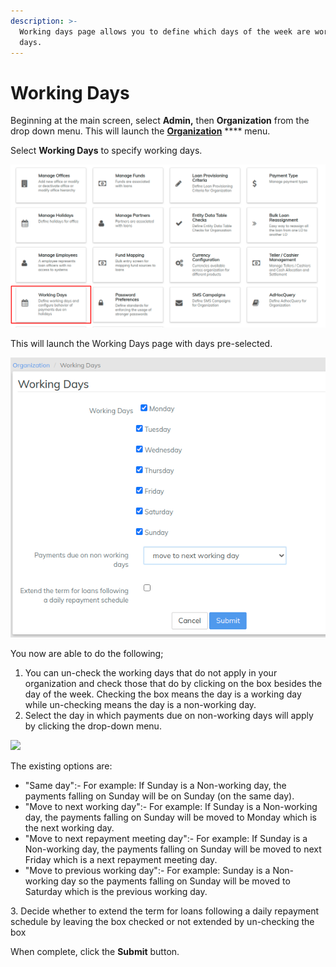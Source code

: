 ```yaml
---
description: >-
  Working days page allows you to define which days of the week are working
  days.
---
```


# Working Days

Beginning at the main screen, select **Admin,** then **Organization** from the drop down menu. This will launch the [**Organization**](./) **** menu.

Select **Working Days** to specify working days.

![](../../../.gitbook/assets/workingdays.png)

This will launch the Working Days page with days pre-selected.

![](<../../../.gitbook/assets/working days form.png>)

You now are able to do the following;

1. You can un-check the working days that do not apply in your organization and check those that do by clicking on the box besides the day of the week. Checking the box means the day is a working day while un-checking means the day is a non-working day.
2. Select the day in which payments due on non-working days will apply by clicking the drop-down menu.

![](https://mifosforge.jira.com/wiki/download/attachments/90243212/paymentDue.png?version=1\&modificationDate=1552926019856\&cacheVersion=1\&api=v2)

&#x20; The existing options are:&#x20;

* &#x20;"Same day":- For example: If Sunday is a Non-working day, the payments falling on Sunday will be on Sunday (on the same day).
* &#x20;"Move to next working day":- For example: If Sunday is a Non-working day, the payments falling on Sunday will be moved to Monday which is the next working day.
* &#x20;"Move to next repayment meeting day":- For example: If Sunday is a Non-working day, the payments falling on Sunday will be moved to next Friday which is a next repayment meeting day.
* &#x20;"Move to previous working day":- For example: Sunday is a Non-working day so the payments falling on Sunday will be moved to Saturday which is the previous working day.

&#x20;     3\. Decide whether to extend the term for loans following a daily repayment schedule by leaving the box checked or not extended by un-checking the box

When complete, click the **Submit** button.
